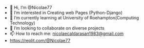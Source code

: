 - 👋 Hi, I’m @Nicolae77
- 👀 I’m interested in Creating web Pages (Python-Django)
- 🌱 I’m currently learning at University of Roehampton(Computing Technology)
- 💞️ I’m looking to collaborate on diverse projects
- 📫 How to reach me: nicolaecaldarasan1983@gmail.com 
- https://replit.com/@Nicolae77


<!---
Nicolae77/Nicolae77 is a ✨ special ✨ repository because its `README.md` (this file) appears on your GitHub profile.
You can click the Preview link to take a look at your changes.
--->
